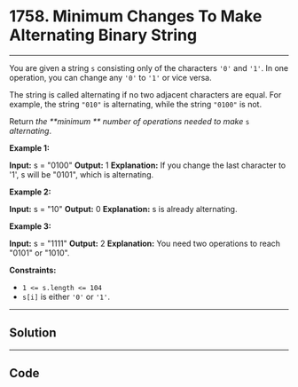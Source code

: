# 1758. Minimum Changes To Make Alternating Binary String

---

You are given a string `s` consisting only of the characters `'0'` and `'1'`. In one operation, you can change any `'0'` to `'1'` or vice versa.

The string is called alternating if no two adjacent characters are equal. For example, the string `"010"` is alternating, while the string `"0100"` is not.

Return _the **minimum ** number of operations needed to make_ `s` _alternating_.

 

**Example 1:**


**Input:** s = "0100"
**Output:** 1
**Explanation:** If you change the last character to '1', s will be "0101", which is alternating.


**Example 2:**


**Input:** s = "10"
**Output:** 0
**Explanation:** s is already alternating.


**Example 3:**


**Input:** s = "1111"
**Output:** 2
**Explanation:** You need two operations to reach "0101" or "1010".


 

**Constraints:**

  * `1 <= s.length <= 104`
  * `s[i]` is either `'0'` or `'1'`.

---

## Solution



---

## Code
```python


```